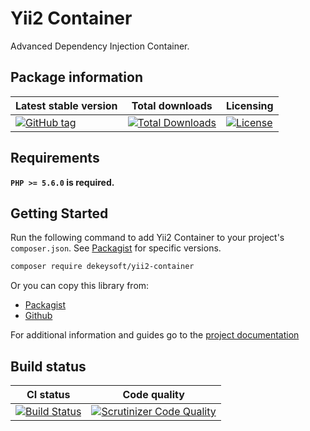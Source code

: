 # Yii2 Container

Advanced Dependency Injection Container. 


## Package information

Latest stable version | Total downloads | Licensing 
--------------------- |  -------------- | --------- 
[![GitHub tag](https://img.shields.io/github/tag/dekeysoft/yii2-container.svg)]()| [![Total Downloads](https://img.shields.io/github/downloads/dekeysoft/yii2-container/latest/total.svg)](https://packagist.org/packages/dekeysoft/yii2-container) | [![License](https://img.shields.io/packagist/l/dekeysoft/yii2-container.svg)](https://github.com/dekeysoft/yii2-container/blob/master/LICENSE)


## Requirements

**`PHP >= 5.6.0` is required.**

## Getting Started

Run the following command to add Yii2 Container to your project's `composer.json`. See [Packagist](https://packagist.org/packages/dekeysoft/yii2-container) for specific versions.

```bash
composer require dekeysoft/yii2-container
```

Or you can copy this library from:
- [Packagist](https://packagist.org/packages/dekeysoft/yii2-container)
- [Github](https://github.com/dekeysoft/yii2-container)

For additional information and guides go to the [project documentation](docs/README.md)

## Build status

CI status    | Code quality
------------ | ------------
[![Build Status](https://travis-ci.org/dekeysoft/yii2-container.svg?branch=master)](https://travis-ci.org/dekeysoft/yii2-container) | [![Scrutinizer Code Quality](https://scrutinizer-ci.com/g/dekeysoft/yii2-container/badges/quality-score.png?b=master)](https://scrutinizer-ci.com/g/dekeysoft/yii2-container/?branch=master)